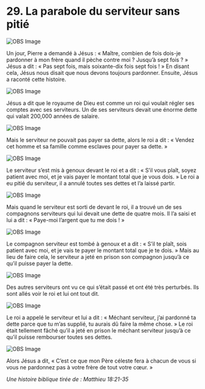 # 29. La parabole du serviteur sans pitié

![OBS Image](https://cdn.door43.org/obs/jpg/360px/obs-en-29-01.jpg)

Un jour, Pierre a demandé à Jésus : « Maître, combien de fois dois-je pardonner à mon frère quand il pèche contre moi ? Jusqu’à sept fois ? » Jésus a dit : « Pas sept fois, mais soixante-dix fois sept fois ! » En disant cela, Jésus nous disait que nous devons toujours pardonner. Ensuite, Jésus a raconté cette histoire.

![OBS Image](https://cdn.door43.org/obs/jpg/360px/obs-en-29-02.jpg)

Jésus a dit que le royaume de Dieu est comme un roi qui voulait régler ses comptes avec ses serviteurs. Un de ses serviteurs devait une énorme dette qui valait 200,000 années de salaire.

![OBS Image](https://cdn.door43.org/obs/jpg/360px/obs-en-29-03.jpg)

Mais le serviteur ne pouvait pas payer sa dette, alors le roi a dit : « Vendez cet homme et sa famille comme esclaves pour payer sa dette. »

![OBS Image](https://cdn.door43.org/obs/jpg/360px/obs-en-29-04.jpg)

Le serviteur s’est mis à genoux devant le roi et a dit : « S’il vous plaît, soyez patient avec moi, et je vais payer le montant total que je vous dois. » Le roi a eu pitié du serviteur, il a annulé toutes ses dettes et l’a laissé partir.

![OBS Image](https://cdn.door43.org/obs/jpg/360px/obs-en-29-05.jpg)

Mais quand le serviteur est sorti de devant le roi, il a trouvé un de ses compagnons serviteurs qui lui devait une dette de quatre mois. Il l’a saisi et lui a dit : « Paye-moi l’argent que tu me dois ! »

![OBS Image](https://cdn.door43.org/obs/jpg/360px/obs-en-29-06.jpg)

Le compagnon serviteur est tombé à genoux et a dit : « S’il te plaît, sois patient avec moi, et je vais te payer le montant total que je te dois. » Mais au lieu de faire cela, le serviteur a jeté en prison son compagnon jusqu’à ce qu’il puisse payer la dette.

![OBS Image](https://cdn.door43.org/obs/jpg/360px/obs-en-29-07.jpg)

Des autres serviteurs ont vu ce qui s’était passé et ont été très perturbés. Ils sont allés voir le roi et lui ont tout dit.

![OBS Image](https://cdn.door43.org/obs/jpg/360px/obs-en-29-08.jpg)

Le roi a appelé le serviteur et lui a dit : « Méchant serviteur, j’ai pardonné ta dette parce que tu m’as supplié, tu aurais dû faire la même chose. » Le roi était tellement fâché qu’il a jeté en prison le méchant serviteur jusqu’à ce qu’il puisse rembourser toutes ses dettes.

![OBS Image](https://cdn.door43.org/obs/jpg/360px/obs-en-29-09.jpg)

Alors Jésus a dit, « C’est ce que mon Père céleste fera à chacun de vous si vous ne pardonnez pas à votre frère de tout votre cœur. »

_Une histoire biblique tirée de : Matthieu 18:21-35_